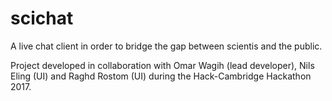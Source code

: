 # scichat

A live chat client in order to bridge the gap between scientis and the public.

Project developed in collaboration with Omar Wagih (lead developer), Nils Eling (UI) and Raghd Rostom (UI) during the Hack-Cambridge Hackathon 2017.
